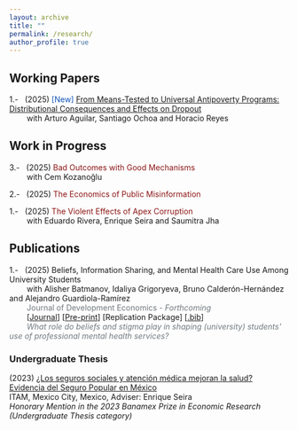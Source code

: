 ```yaml
---
layout: archive
title: ""
permalink: /research/
author_profile: true
---
```

<!-- MIT red #750014 ; Stanford red #8C1515 ; Status blue #0F52BA -->

## Working Papers
1.-   &nbsp; (2025) <span style ="color: #0F52BA">[New]</span> <span style ="color: #8C1515"><a href="https://robertoglz.github.io/files/research/bbj_distributional_2025jul28.pdf">From Means-Tested to Universal Antipoverty Programs: Distributional Consequences and Effects on Dropout</a></span><br /> &nbsp; &nbsp; &nbsp; &nbsp; with Arturo Aguilar, Santiago Ochoa and Horacio Reyes

## Work in Progress
3.-   &nbsp; (2025) <span style ="color: #8C1515">Bad Outcomes with Good Mechanisms</span><br /> &nbsp; &nbsp; &nbsp; &nbsp; with Cem Kozano&#287;lu

2.-   &nbsp; (2025) <span style ="color: #8C1515">The Economics of Public Misinformation</span>

1.-   &nbsp; (2025) <span style ="color: #8C1515">The Violent Effects of Apex Corruption</span><br /> &nbsp; &nbsp; &nbsp; &nbsp; with Eduardo Rivera, Enrique Seira and Saumitra Jha

<!--1.-   &nbsp; (2024) <span style = "color: #750014">The Rollback of _Progresa_ and Migration Patterns</span>, with Andrea Rancaño-->

## Publications 
1.-   &nbsp;  (2025) Beliefs, Information Sharing, and Mental Health Care Use Among University Students<br /> &nbsp; &nbsp; &nbsp; &nbsp; with Alisher Batmanov, Idaliya Grigoryeva, Bruno Calderón-Hernández and Alejandro Guardiola-Ramírez<br /> &nbsp; &nbsp; &nbsp; &nbsp; <span style = "color: #71797E"> Journal of Development Economics - _Forthcoming_</span> <br /> &nbsp; &nbsp; &nbsp; &nbsp; [<a href="https://doi.org/10.1016/j.jdeveco.2025.103646">Journal</a>] [<a href="https://robertoglz.github.io/files/research/mh_stigma.pdf">Pre-print</a></span>] [Replication Package] [<a href="https://robertoglz.github.io/files/research/mh_stigma.bib">.bib</a>] <br /> &nbsp; &nbsp; &nbsp; &nbsp; <span style = "color: #71797E">_What role do beliefs and stigma play in shaping (university) students' use of professional mental health services?_</span>

### Undergraduate Thesis
(2023) [¿Los seguros sociales y atención médica mejoran la salud? Evidencia del Seguro Popular en México](https://robertoglz.github.io/files/tesis_BA_RobertoGonzalez.pdf)<br /> ITAM, Mexico City, Mexico, Adviser: Enrique Seira <br /> _Honorary Mention in the 2023 Banamex Prize in Economic Research (Undergraduate Thesis category)_

<!---
<span style ="color: #0F52BA">[_Submitted!_]</span> BLUE COLOR FOR SUBMISSIONS TAG
{% if author.googlescholar %}
  You can also find my articles on <u><a href="{{author.googlescholar}}">my Google Scholar profile</a>.</u>
{% endif %}

{% include base_path %}

{% for post in site.publications reversed %}
  {% include archive-single.html %}
{% endfor %}
-->
